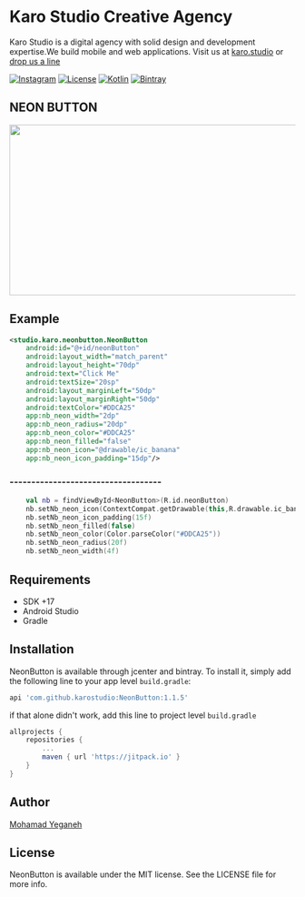 # Karo Studio Creative Agency

Karo Studio is a digital agency with solid design and development expertise.We build mobile and web applications. Visit us at [karo.studio](https://karo.studio) or  [drop us a line](mailto:dev@karo.studio)

[![Instagram](https://img.shields.io/badge/Instagram-@KaroStudio-red.svg?style=flat)](https://www.instagram.com/karo.studio/)
[![License](https://img.shields.io/badge/license-MIT-lightgrey.svg)](https://github.com/karostudio/neonbutton/blob/master/LICENSE)
[![Kotlin](https://img.shields.io/badge/Kotlin-1.3.72-f9890b)](https://kotlinlang.org/)
[![Bintray](https://img.shields.io/bintray/v/mamady83/NeonButton/studio.karo.neonbutton)](https://dl.bintray.com/mamady83/NeonButton/)

## NEON BUTTON

<img src="https://raw.githubusercontent.com/karostudio/NeonButton/master/screenshots/button.gif" width="531" height="300">


## Example

```xml
<studio.karo.neonbutton.NeonButton
    android:id="@+id/neonButton"
    android:layout_width="match_parent"
    android:layout_height="70dp"
    android:text="Click Me"
    android:textSize="20sp"
    android:layout_marginLeft="50dp"
    android:layout_marginRight="50dp"
    android:textColor="#DDCA25"
    app:nb_neon_width="2dp"
    app:nb_neon_radius="20dp"
    app:nb_neon_color="#DDCA25"
    app:nb_neon_filled="false"
    app:nb_neon_icon="@drawable/ic_banana"
    app:nb_neon_icon_padding="15dp"/>
```
### -----------------------------------
```kotlin
    val nb = findViewById<NeonButton>(R.id.neonButton)
    nb.setNb_neon_icon(ContextCompat.getDrawable(this,R.drawable.ic_banana))
    nb.setNb_neon_icon_padding(15f)
    nb.setNb_neon_filled(false)
    nb.setNb_neon_color(Color.parseColor("#DDCA25"))
    nb.setNb_neon_radius(20f)
    nb.setNb_neon_width(4f)

```

## Requirements

- SDK +17
- Android Studio
- Gradle

## Installation

NeonButton is available through jcenter and bintray. To install
it, simply add the following line to your app level `build.gradle`:

```groovy
api 'com.github.karostudio:NeonButton:1.1.5'
```

if that alone didn't work, add this line to project level `build.gradle`

```groovy
allprojects {
	repositories {
		...
		maven { url 'https://jitpack.io' }
	}
}
```


## Author

[Mohamad Yeganeh](https://github.com/mohamadyeganeh76)

## License

NeonButton is available under the MIT license. See the LICENSE file for more info.
